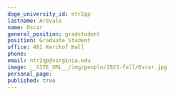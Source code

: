 ```yaml
---
doge_university_id: ntr2qp
lastname: Arévalo
name: Oscar
general_position: gradstudent
position: Graduate Student
office: 401 Kerchof Hall
phone: 
email: ntr2qp@virginia.edu
image: __SITE_URL__/img/people/2023-fall/Oscar.jpg
personal_page:
published: true
---
```

